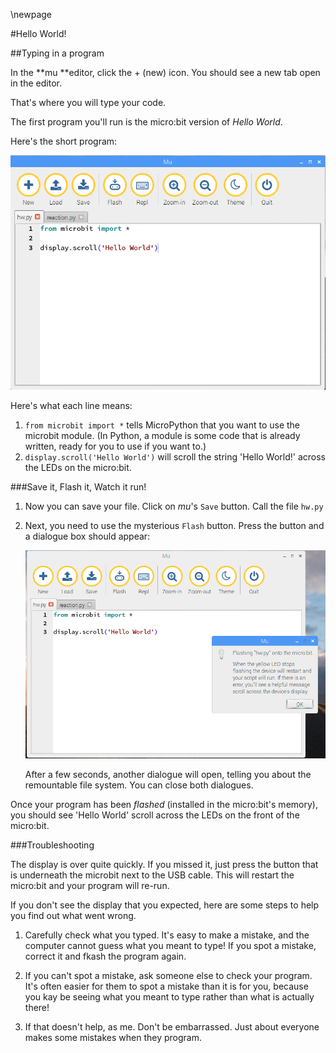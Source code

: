 \newpage

#Hello World!

##Typing in a program


In the **mu **editor, click the + (new) icon. You should see a new tab open in the editor. 

That's where you will type your code. 

The first program you'll run is the micro:bit version of _Hello World_. 

Here's the short program:

![Hello World program](images/hw.png)

Here's what each line means:

1.  `from microbit import *` tells MicroPython that you want to use the microbit module.
   (In Python, a module is some code that is already written, ready for you to use if you want to.) 
1.  `display.scroll('Hello World')` will scroll the string 'Hello World!' across the LEDs on the micro:bit.

###Save it, Flash it, Watch it run!

1. Now you can save your file. Click on *mu*'s `Save` button.
Call the file `hw.py`

1. Next, you need to use the mysterious `Flash` button.
Press the button and a dialogue box should appear:

   ![Flashing dialogue](images/flash.png)
   
   After a few seconds, another dialogue will open, telling you about the
   remountable file system. You can close both dialogues.

Once your program has been *flashed* (installed in the micro:bit's memory),
you should see 'Hello World' scroll across the LEDs on the front of
the micro:bit. 


###Troubleshooting

The display is over quite quickly. If you missed it, just press the button that is
underneath the microbit next to the USB cable. This will restart the micro:bit and your program will re-run.

If you don't see the display that you expected, here are some steps to help you
find out what went wrong.

1. Carefully check what you typed. It's easy to make a mistake, and the computer
cannot guess what you meant to type! If you spot a mistake, correct it and fkash the program again.

1. If you can't spot a mistake, ask someone else to check your program. It's often easier for them to spot a mistake
than it is for you, because you kay be seeing what you meant to type rather than what is 
actually there!

1. If that doesn't help, as me. Don't be embarrassed. Just about everyone makes some mistakes when they
program.